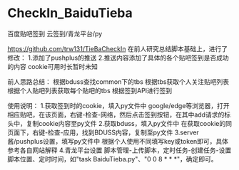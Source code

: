 # CheckIn_BaiduTieba
百度贴吧签到
云签到/青龙平台/py


https://github.com/trw131/TieBaCheckIn
在前人研究总结脚本基础上，进行了修改：
1.添加了pushplus的推送
2.推送内容添加了具体的各个贴吧签到是否成功的内容
cookie可用时长暂时未知

前人思路总结：
根据bduss查找common下的tbs
根据tbs获取个人关注贴吧列表
根据个人贴吧列表获取每个贴吧的tbs
根据签到API进行签到

使用说明：
1.获取签到时的cookie，填入py文件中
    google/edge等浏览器，打开相应贴吧，在该页面，右键-检查-网络，然后点击签到按钮，在其中add请求的标头中，复制cookie内容至py文件
2.获取bduss，填入py文件中
    在获取cookie的同页面下，右键-检查-应用，找到BDUSS内容，复制至py文件
3.server酱/pushplus设置，填写py文件中
    根据个人使用不同填写key或token即可，具体参考各自网站解释
4.青龙平台设置
    脚本管理-上传脚本，定时任务-创建任务-设置脚本位置、定时时间，如"task BaiduTieba.py"、"0 0 8 * * *"，确定即可。
